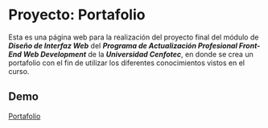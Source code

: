 # Proyecto: Portafolio

Esta es una página web para la realización del proyecto final del módulo de ***Diseño de Interfaz Web*** del ***Programa de Actualización Profesional Front-End Web Development*** de la ***Universidad Cenfotec***, en donde se crea un portafolio con el fin de utilizar los diferentes conocimientos vistos en el curso.

## Demo
[Portafolio](https://trusting-tesla-0caea1.netlify.app/)
